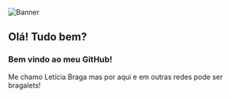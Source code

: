 ![Banner](https://pbs.twimg.com/media/D-jnKUPU4AE3hVR.jpg)
## Olá! Tudo bem? 

</center>  

### Bem vindo ao meu GitHub!
Me chamo Letícia Braga mas por aqui e em outras redes pode ser bragalets!  


